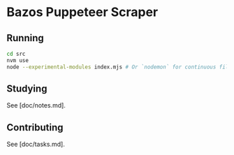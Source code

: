 # Bazos Puppeteer Scraper

## Running

```sh
cd src
nvm use
node --experimental-modules index.mjs # Or `nodemon` for continuous file change watching.
```

## Studying

See [doc/notes.md].

## Contributing

See [doc/tasks.md].
